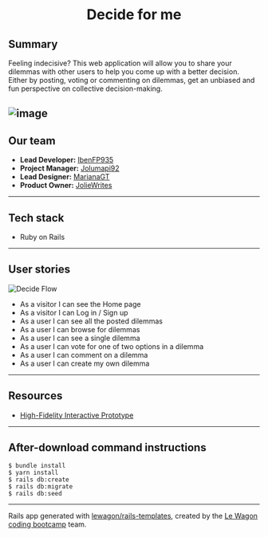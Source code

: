 <h1 align="center">Decide for me</h1>


Summary
--------------
Feeling indecisive? This web application will allow you to share your dilemmas with other users to help you come up with a better decision. Either by posting, voting or commenting on dilemmas, get an unbiased and fun perspective on collective decision-making.

![image](https://user-images.githubusercontent.com/64441365/116282011-e881ae80-a74f-11eb-9c82-eb3341dd8190.png)
-----------------------------------------------------------------
Our team
--------
* **Lead Developer:** [IbenFP935](https://github.com/IbenFP935)
* **Project Manager:** [Jolumapi92](https://github.com/jolumapi92)
* **Lead Designer:** [MarianaGT](https://github.com/MarianaGT)
* **Product Owner:** [JolieWrites](https://github.com/joliewrites)

-----------------------------------------------------------------
Tech stack
--------
* Ruby on Rails

-----------------------------------------------------------------
User stories
--------
![Decide Flow](https://user-images.githubusercontent.com/64441365/116283334-64302b00-a751-11eb-8c4d-c7ebdf0f2bc3.png)

* As a visitor I can see the Home page
* As a visitor I can Log in / Sign up
* As a user I can see all the posted dilemmas
* As a user I can browse for dilemmas
* As a user I can see a single dilemma
* As a user I can vote for one of two options in a dilemma
* As a user I can comment on a dilemma
* As a user I can create my own dilemma

-----------------------------------------------------------------
Resources
--------
* [High-Fidelity Interactive Prototype](https://www.figma.com/proto/AyvYN3oqCs9fT78vCKDnq6/Decide-for-me?node-id=168%3A2&scaling=min-zoom)

-----------------------------------------------------------------
After-download command instructions
-----------------------------------
```
$ bundle install
$ yarn install
$ rails db:create
$ rails db:migrate
$ rails db:seed
 ```
-----------------------

Rails app generated with [lewagon/rails-templates](https://github.com/lewagon/rails-templates), created by the [Le Wagon coding bootcamp](https://www.lewagon.com) team.
